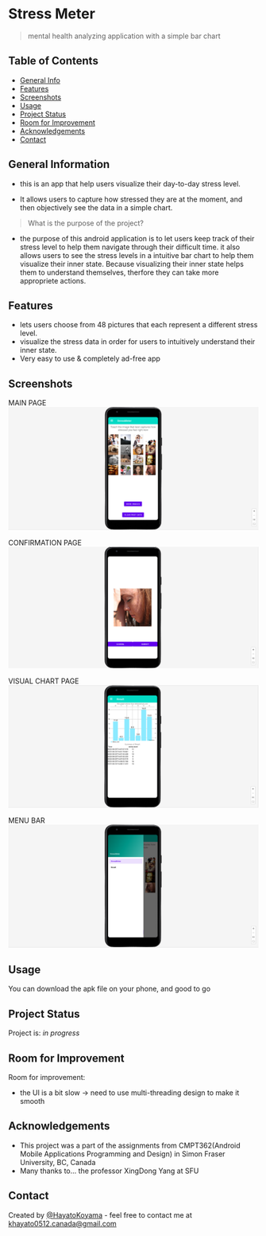 # Stress Meter
> mental health analyzing application with a simple bar chart


## Table of Contents
* [General Info](#general-information)
* [Features](#features)
* [Screenshots](#screenshots)
* [Usage](#usage)
* [Project Status](#project-status)
* [Room for Improvement](#room-for-improvement)
* [Acknowledgements](#acknowledgements)
* [Contact](#contact)
<!-- * [License](#license) -->

<!--  what is it? for what ? and how??  -->
## General Information

- this is an app that help users visualize their day-to-day stress level.

- It allows users to capture how stressed they are at the moment, and then objectively see the data in a simple chart. 

> What is the purpose of the project?
- the purpose of this android application is to let users keep track of their stress level to help them navigate through their difficult time. it also allows users to see the stress levels in a intuitive bar chart to help them visualize their inner state. Because visualizing their inner state helps them to understand themselves, therfore they can take more appropriete actions.

## Features
- lets users choose from 48 pictures that each represent a different stress level.
- visualize the stress data in order for users to intuitively understand their inner state.
- Very easy to use & completely ad-free app


## Screenshots

MAIN PAGE
![Example screenshot1](./images/SS1.png)

CONFIRMATION PAGE
![Example screenshot1](./images/SS2.png)

VISUAL CHART PAGE
![Example screenshot1](./images/SS3.png)

MENU BAR
![Example screenshot1](./images/SS4.png)
<!-- If you have screenshots you'd like to share, include them here. -->


## Usage
You can download the apk file on your phone, and good to go


## Project Status
Project is: _in progress_


## Room for Improvement

Room for improvement:

- the UI is a bit slow -> need to use multi-threading design to make it smooth



## Acknowledgements


- This project was a part of the assignments from CMPT362(Android Mobile Applications Programming and Design) in Simon Fraser University, BC, Canada 
- Many thanks to... the professor XingDong Yang at SFU


## Contact
Created by [@HayatoKoyama](https://github.com/Hayato0512) - feel free to contact me at khayato0512.canada@gmail.com


<!-- Optional -->
<!-- ## License -->
<!-- This project is open source and available under the [... License](). -->

<!-- You don't have to include all sections - just the one's relevant to your project -->
